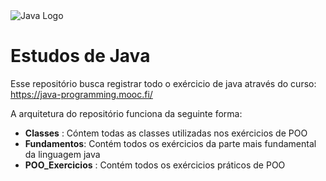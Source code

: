 <img src="https://friconix.com/png/fi-cnsuxl-java.png" alt="Java Logo"/>


# Estudos de Java

Esse repositório busca registrar todo o exércicio de java através do curso: https://java-programming.mooc.fi/

A arquitetura do repositório funciona da seguinte forma:

* **Classes** : Cóntem todas as classes utilizadas nos exércicios de POO
* **Fundamentos**: Contém todos os exércicios da parte mais fundamental da linguagem java
* **POO_Exercicios** : Contém todos os exércicios práticos de POO
